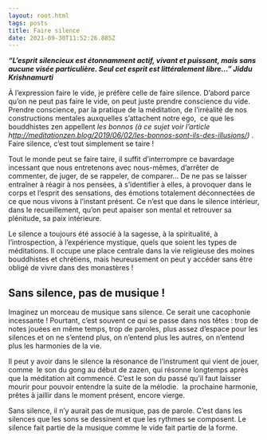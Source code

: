 ```yaml
---
layout: root.html
tags: posts
title: Faire silence
date: 2021-09-30T11:52:26.885Z
---
```

<!--StartFragment-->

***“L’esprit silencieux est étonnamment actif, vivant et puissant, mais sans aucune visée particulière. Seul cet esprit est littéralement libre…” Jiddu Krishnamurti***

À l’expression faire le vide, je préfère celle de faire silence. D’abord parce qu’on ne peut pas faire le vide, on peut juste prendre conscience du vide. Prendre conscience, par la pratique de la méditation, de l’irréalité de nos constructions mentales auxquelles s’attachent notre ego,  ce que les bouddhistes zen appellent *les bonnos (à ce sujet voir l’article h[ttp://meditationzen.blog/2019/06/02/les-bonnos-sont-ils-des-illusions/](http://meditationzen.blog/2019/06/02/les-bonnos-sont-ils-des-illusions/))* . Faire silence, c’est tout simplement se taire !

Tout le monde peut se faire taire, il suffit d’interrompre ce bavardage incessant que nous entretenons avec nous-mêmes, d’arrêter de commenter, de juger, de se rappeler, de comparer… De ne pas se laisser entraîner à réagir à nos pensées, à s’identifier à elles, à provoquer dans le corps et l’esprit des sensations, des émotions totalement déconnectées de ce que nous vivons à l’instant présent. Ce n’est que dans le silence intérieur, dans le recueillement, qu’on peut apaiser son mental et retrouver sa plénitude, sa paix intérieure.

Le silence a toujours été associé à la sagesse, à la spiritualité, à l’introspection, à l’expérience mystique, quels que soient les types de méditations. Il occupe une place centrale dans la vie religieuse des moines bouddhistes et chrétiens, mais heureusement on peut y accéder sans être obligé de vivre dans des monastères !

## **Sans silence, pas de musique !**

Imaginez un morceau de musique sans silence. Ce serait une cacophonie incessante ! Pourtant, c’est souvent ce qui se passe dans nos têtes : trop de notes jouées en même temps, trop de paroles, plus assez d’espace pour les silences et on ne s’entend plus, on n’entend plus les autres, on n’entend plus les harmonies de la vie.

Il peut y avoir dans le silence la résonance de l’instrument qui vient de jouer, comme  le son du gong au début de zazen, qui résonne longtemps après que la méditation ait commencé. C’est le son du passé qu’il faut laisser mourir pour pouvoir entendre la suite de la mélodie.  la prochaine harmonie, prêtes à jaillir dans le moment présent, encore vierge.

Sans silence, il n’y aurait pas de musique, pas de parole. C’est dans les silences que les sons se dessinent et que les rythmes se composent. Le silence fait partie de la musique comme le vide fait partie de la forme.

<!--EndFragment-->